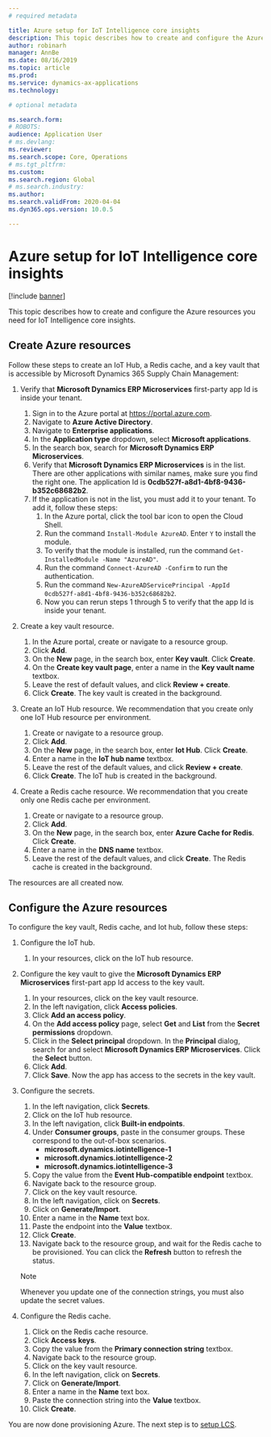 ```yaml
---
# required metadata

title: Azure setup for IoT Intelligence core insights
description: This topic describes how to create and configure the Azure resources you need for IoT Intelligence core insights.
author: robinarh
manager: AnnBe
ms.date: 08/16/2019
ms.topic: article
ms.prod: 
ms.service: dynamics-ax-applications
ms.technology: 

# optional metadata

ms.search.form: 
# ROBOTS: 
audience: Application User
# ms.devlang: 
ms.reviewer: 
ms.search.scope: Core, Operations
# ms.tgt_pltfrm: 
ms.custom: 
ms.search.region: Global
# ms.search.industry: 
ms.author: 
ms.search.validFrom: 2020-04-04
ms.dyn365.ops.version: 10.0.5

---
```


# Azure setup for IoT Intelligence core insights

[!include [banner](../../includes/banner.md)]

This topic describes how to create and configure the Azure resources you need for IoT Intelligence core insights.

## Create Azure resources

Follow these steps to create an IoT Hub, a Redis cache, and a key vault that is accessible by Microsoft Dynamics 365 Supply Chain Management:

1. Verify that **Microsoft Dynamics ERP Microservices** first-party app Id is inside your tenant.
    1. Sign in to the Azure portal at https://portal.azure.com.
    1. Navigate to **Azure Active Directory**.
    2. Navigate to **Enterprise applications**.
    3. In the **Application type** dropdown, select **Microsoft applications**.
    4. In the search box, search for **Microsoft Dynamics ERP Microservices**.
    5. Verify that **Microsoft Dynamics ERP Microservices** is in the list. There are other applications with similar names, make sure you find the right one. The application Id is **0cdb527f-a8d1-4bf8-9436-b352c68682b2**.
    6. If the application is not in the list, you must add it to your tenant. To add it, follow these steps:
        1. In the Azure portal, click the tool bar icon to open the Cloud Shell.
        3. Run the command `Install-Module AzureAD`. Enter `Y` to install the module.
        4. To verify that the module is installed, run the command `Get-InstalledModule -Name "AzureAD"`.
        5. Run the command `Connect-AzureAD -Confirm` to run the authentication.
        6. Run the command `New-AzureADServicePrincipal -AppId 0cdb527f-a8d1-4bf8-9436-b352c68682b2`.
        7. Now you can rerun steps 1 through 5 to verify that the app Id is inside your tenant.

2. Create a key vault resource.
    1. In the Azure portal, create or navigate to a resource group.
    2. Click **Add**.
    3. On the **New** page, in the search box, enter **Key vault**. Click **Create**.
    4. On the **Create key vault page**, enter a name in the **Key vault name** textbox.
    5. Leave the rest of default values, and click **Review + create**.
    6. Click **Create**. The key vault is created in the background.

3. Create an IoT Hub resource.  We recommendation that you create only one IoT Hub resource per environment.
    1. Create or navigate to a resource group.
    2. Click **Add**.
    3. On the **New** page, in the search box, enter **Iot Hub**. Click **Create**.
    4. Enter a name in the **IoT hub name** textbox.
    5. Leave the rest of the default values, and click **Review + create**.
    6. Click **Create**. The IoT hub is created in the background.

4. Create a Redis cache resource. We recommendation that you create only one Redis cache per environment.
    1. Create or navigate to a resource group.
    2. Click **Add**.
    3. On the **New** page, in the search box, enter **Azure Cache for Redis**. Click **Create**.
    4. Enter a name in the **DNS name** textbox.
    5. Leave the rest of the default values, and click **Create**. The Redis cache is created in the background.

The resources are all created now.

## Configure the Azure resources

To configure the key vault, Redis cache, and Iot hub, follow these steps:

1. Configure the IoT hub.
    1. In your resources, click on the IoT hub resource.

2. Configure the key vault to give the **Microsoft Dynamics ERP Microservices** first-part app Id access to the key vault.
    1. In your resources, click on the key vault resource.
    2. In the left navigation, click **Access policies**.
    3. Click **Add an access policy**.
    4. On the **Add access policy** page, select **Get** and **List** from the **Secret permissions** dropdown.
    5. Click in the **Select principal** dropdown. In the **Principal** dialog, search for and select **Microsoft Dynamics ERP Microservices**. Click the **Select** button.
    6. Click **Add**.
    7. Click **Save**. Now the app has access to the secrets in the key vault.

3. Configure the secrets.
    1. In the left navigation, click **Secrets**.
    2. Click on the IoT hub resource.
    3. In the left navigation, click **Built-in endpoints**.
    4. Under **Consumer groups**, paste in the consumer groups. These correspond to the out-of-box scenarios.
        + **microsoft.dynamics.iotintelligence-1**
        + **microsoft.dynamics.iotintelligence-2**
        + **microsoft.dynamics.iotintelligence-3**
    5. Copy the value from the **Event Hub-compatible endpoint** textbox.
    6. Navigate back to the resource group.
    7. Click on the key vault resource.
    8. In the left navigation, click on **Secrets**.
    9. Click on **Generate/Import**.
    10. Enter a name in the **Name** text box.
    11. Paste the endpoint into the **Value** textbox.
    12. Click **Create**.
    13. Navigate back to the resource group, and wait for the Redis cache to be provisioned. You can click the **Refresh** button to refresh the status.

    > [!NOTE]
    > Whenever you update one of the connection strings, you must also update the secret values.

4. Configure the Redis cache.
    1. Click on the Redis cache resource.
    2. Click **Access keys**.
    3. Copy the value from the **Primary connection string** textbox.
    4. Navigate back to the resource group.
    5. Click on the key vault resource.
    6. In the left navigation, click on **Secrets**.
    7. Click on **Generate/Import**.
    8. Enter a name in the **Name** text box.
    9. Paste the connection string into the **Value** textbox.
    10. Click **Create**.

You are now done provisioning Azure. The next step is to [setup LCS](iot-lcs-setup.md).
